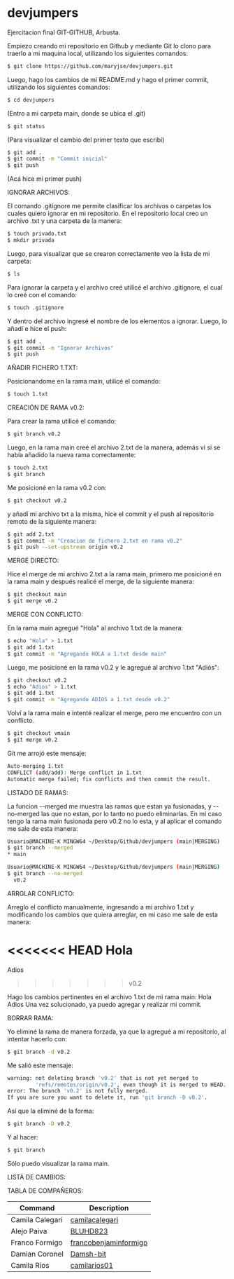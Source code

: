 # devjumpers
Ejercitacion final GIT-GITHUB, Arbusta.


Empiezo creando mi repositorio en Github y mediante Git lo clono para traerlo a mi maquina local, utilizando los siguientes comandos:
```bash
$ git clone https://github.com/maryjse/devjumpers.git
```
Luego, hago los cambios de mi README.md y hago el primer commit, utilizando los siguientes comandos:
```bash
$ cd devjumpers 
```
(Entro a mi carpeta main, donde se ubica el .git)
```bash
$ git status
```
(Para visualizar el cambio del primer texto que escribí)
```bash
$ git add .
$ git commit -m "Commit inicial"
$ git push 
```
(Acá hice mi primer push)

IGNORAR ARCHIVOS:

El comando .gitignore me permite clasificar los archivos o carpetas los cuales quiero ignorar en mi repositorio.
En el repositorio local creo un archivo .txt y una carpeta de la manera:
```bash
$ touch privado.txt
$ mkdir privada
```
Luego, para visualizar que se crearon correctamente veo la lista de mi carpeta:
```bash
$ ls
```
Para ignorar la carpeta y el archivo creé utilicé el archivo .gitignore, el cual lo creé con el comando:
```bash
$ touch .gitignore
```
Y dentro del archivo ingresé el nombre de los elementos a ignorar.
Luego, lo añadí e hice el push:
```bash
$ git add .
$ git commit -m "Ignorar Archivos"
$ git push
```

AÑADIR FICHERO 1.TXT:

Posicionandome en la rama main, utilicé el comando:
```bash
$ touch 1.txt
```

CREACIÓN DE RAMA v0.2:

Para crear la rama utilicé el comando:
```bash
$ git branch v0.2
```
Luego, en la rama main creé el archivo 2.txt de la manera, además vi si se había añadido la nueva rama correctamente:
```bash
$ touch 2.txt
$ git branch
```
Me posicioné en la rama v0.2 con:
```bash
$ git checkout v0.2
```
y añadí mi archivo txt a la misma, hice el commit y el push al repositorio remoto de la siguiente manera:
```bash
$ git add 2.txt
$ git commit -m "Creacion de fichero 2.txt en rama v0.2"
$ git push --set-upstream origin v0.2
```

MERGE DIRECTO:

Hice el merge de mi archivo 2.txt a la rama main, primero me posicioné en la rama main y después realicé el merge, de la siguiente manera:
```bash
$ git checkout main
$ git merge v0.2
```

MERGE CON CONFLICTO:

En la rama main agregué "Hola" al archivo 1.txt de la manera:
```bash
$ echo "Hola" > 1.txt
$ git add 1.txt
$ git commit -m "Agregando HOLA a 1.txt desde main"
```
Luego, me posicioné en la rama v0.2 y le agregué al archivo 1.txt "Adiós":
```bash
$ git checkout v0.2
$ echo "Adios" > 1.txt
$ git add 1.txt
$ git commit -m "Agregando ADIOS a 1.txt desde v0.2"
```
Volví a la rama main e intenté realizar el merge, pero me encuentro con un conflicto.
```bash
$ git checkout vmain
$ git merge v0.2
```
Git me arrojó este mensaje:
```bash
Auto-merging 1.txt
CONFLICT (add/add): Merge conflict in 1.txt
Automatic merge failed; fix conflicts and then commit the result.
```

LISTADO DE RAMAS:

La funcion --merged me muestra las ramas que estan ya fusionadas, y --no-merged las que no estan, por lo tanto no puedo eliminarlas. En mi caso tengo la rama main fusionada pero v0.2 no lo esta, y al aplicar el comando me sale de esta manera:
```bash
Usuario@MACHINE-K MINGW64 ~/Desktop/Github/devjumpers (main|MERGING)
$ git branch --merged
* main
```
```bash
Usuario@MACHINE-K MINGW64 ~/Desktop/Github/devjumpers (main|MERGING)
$ git branch --no-merged
  v0.2
```

ARRGLAR CONFLICTO:

Arreglo el conflicto manualmente, ingresando a mi archivo 1.txt y modificando los cambios que quiera arreglar, en mi caso me sale de esta manera:

<<<<<<< HEAD
Hola
=======
Adios
>>>>>>> v0.2

Hago los cambios pertinentes en el archivo 1.txt de mi rama main:
Hola
Adios
Una vez solucionado, ya puedo agregar y realizar mi commit.

BORRAR RAMA:

Yo eliminé la rama de manera forzada, ya que la agregué a mi repositorio, al intentar hacerlo con:
```bash
$ git branch -d v0.2
```
Me salió este mensaje:
```bash
warning: not deleting branch 'v0.2' that is not yet merged to
         'refs/remotes/origin/v0.2', even though it is merged to HEAD.
error: The branch 'v0.2' is not fully merged.
If you are sure you want to delete it, run 'git branch -D v0.2'.
```
Así que la eliminé de la forma:
```bash
$ git branch -D v0.2
```
Y al hacer:
```bash
$ git branch
```
Sólo puedo visualizar la rama main.

LISTA DE CAMBIOS:

TABLA DE COMPAÑEROS:

| Command | Description |
| --- | --- |
| Camila Calegari |[camilacalegari](https://github.com/camilacalegari)|
| Alejo Paiva |[BLUHD823](https://github.com/BLUHD823)|
| Franco Formigo |[francobenjaminformigo](https://github.com/francobenjaminformigo)|
| Damian Coronel |[Damsh-bit](https://github.com/Damsh-bit)|
| Camila Rios|[camilarios01](https://github.com/camilarios01)|
